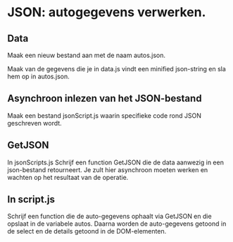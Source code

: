 # JSON: autogegevens verwerken.
## Data
Maak een nieuw bestand aan met de naam autos.json.

Maak van de gegevens die je in data.js vindt een minified json-string en sla hem op in autos.json.

## Asynchroon inlezen van het JSON-bestand
Maak een bestand jsonScript.js waarin specifieke code rond JSON geschreven wordt.

## GetJSON
In jsonScripts.js
Schrijf een function GetJSON die de data aanwezig in een json-bestand retourneert. Je zult hier asynchroon moeten werken en wachten op het resultaat van de operatie.

## In script.js
Schrijf een function die de auto-gegevens ophaalt via GetJSON en die opslaat in de variabele autos. Daarna worden de auto-gegevens getoond in de select en de details getoond in de DOM-elementen.
